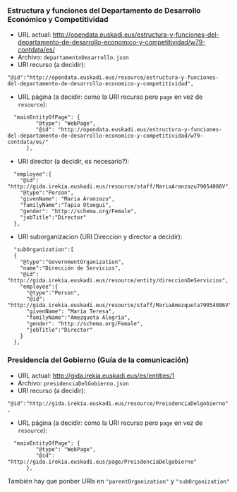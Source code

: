 ### Estructura y funciones del Departamento de Desarrollo Económico y Competitividad

* URL actual: http://opendata.euskadi.eus/estructura-y-funciones-del-departamento-de-desarrollo-economico-y-competitividad/w79-contdata/es/
* Archivo: `departamentoDesarrollo.json`
* URI recurso (a decidir): 

`"@id":"http://opendata.euskadi.eus/resource/estructura-y-funciones-del-departamento-de-desarrollo-economico-y-competitividad",`

* URL página (a decidir: como la URI recurso pero `page` en vez de `resource`):

```
  "mainEntityOfPage": {
         "@type": "WebPage",
         "@id": "http://opendata.euskadi.eus/estructura-y-funciones-del-departamento-de-desarrollo-economico-y-competitividad/w79-contdata/es/"
      },
```

* URI director (a decidir, es necesario?):

```
  "employee":{
    "@id": "http://gida.irekia.euskadi.eus/resource/staff/MariaAranzazu79054086V",
    "@type":"Person", 
    "givenName": "Maria Aranzazu",
    "familyName":"Tapia Otaegui",
    "gender": "http://schema.org/Female",
    "jobTitle":"Director"
  },
```

* URI suborganizacion (URI Direccion y director a decidir):

```
  "subOrganization":[ 
  {
    "@type":"GovernmentOrganization",
    "name":"Dirección de Servicios", 
    "@id": "http://gida.irekia.euskadi.eus/resource/entity/direccionDeServicios",
    "employee":{
      "@type":"Person", 
      "@id": "http://gida.irekia.euskadi.eus/resource/staff/MariaAmezqueta79054086V",
      "givenName": "María Teresa",
      "familyName":"Amezqueta Alegría",
      "gender": "http://schema.org/Female",
      "jobTitle":"Director"
    }
  }, 
```



### Presidencia del Gobierno (Guía de la comunicación)

* URL actual: http://gida.irekia.euskadi.eus/es/entities/1
* Archivo: `presidenciaDelGobierno.json`
* URI recurso (a decidir): 

`"@id":"http://gida.irekia.euskadi.eus/resource/PreisdenciaDelgobierno",`

* URL página (a decidir: como la URI recurso pero `page` en vez de `resource`):

```
  "mainEntityOfPage": {
         "@type": "WebPage",
         "@id": "http://gida.irekia.euskadi.eus/page/PreisdenciaDelgobierno"
      },
```

También hay que ponber URIs en `"parentOrganization"` y `"subOrganization"`